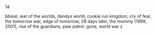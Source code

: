 
14

bbieal, war of the worlds, dandys world, cookie run kingdom, cry of fear, the tomorrow war, edge of tomorrow, 28 days later, the mummy (1999, 2001), rise of the guardians, paw patrol, gone, world war z
